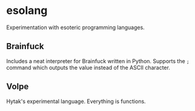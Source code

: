 # esolang

Experimentation with esoteric programming languages.

## Brainfuck

Includes a neat interpreter for Brainfuck written in Python.
Supports the `;` command which outputs the value instead of the ASCII character.

## Volpe

Hytak's experimental language. Everything is functions.
